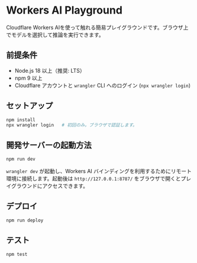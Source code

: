 # Workers AI Playground

Cloudflare Workers AIを使って触れる簡易プレイグラウンドです。ブラウザ上でモデルを選択して推論を実行できます。

## 前提条件
- Node.js 18 以上（推奨: LTS）
- npm 9 以上
- Cloudflare アカウントと `wrangler` CLI へのログイン (`npx wrangler login`)

## セットアップ
```bash
npm install
npx wrangler login   # 初回のみ。ブラウザで認証します。
```

## 開発サーバーの起動方法
```bash
npm run dev
```
`wrangler dev` が起動し、Workers AI バインディングを利用するためにリモート環境に接続します。起動後は `http://127.0.0.1:8787/` をブラウザで開くとプレイグラウンドにアクセスできます。

## デプロイ
```bash
npm run deploy
```

## テスト
```bash
npm test
```
